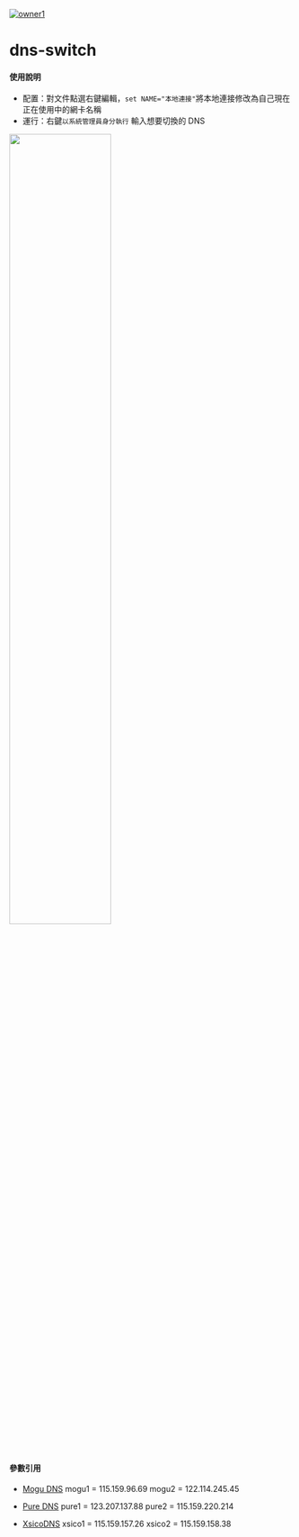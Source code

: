 [![owner1](https://img.shields.io/badge/Powered%20by-PW--Chen-blue.svg?style=flat)](https://github.com/PW-Chen)

# dns-switch      

#### 使用說明
* 配置：對文件點選右鍵編輯，`set NAME="本地連接"`將本地連接修改為自己現在正在使用中的網卡名稱
* 運行：右鍵`以系統管理員身分執行` 輸入想要切換的 DNS

<img src="https://raw.githubusercontent.com/PW-Chen/dns-switch/master/image/demo.PNG" width="60%" height="60%">     


#### 參數引用
* [Mogu DNS](https://www.mogudns.net/)
mogu1 = 115.159.96.69
mogu2 = 122.114.245.45

* [Pure DNS](http://puredns.cn/)
pure1 = 123.207.137.88
pure2 = 115.159.220.214

* [XsicoDNS](http://dns.xsico.cn/)
xsico1 = 115.159.157.26
xsico2 = 115.159.158.38
